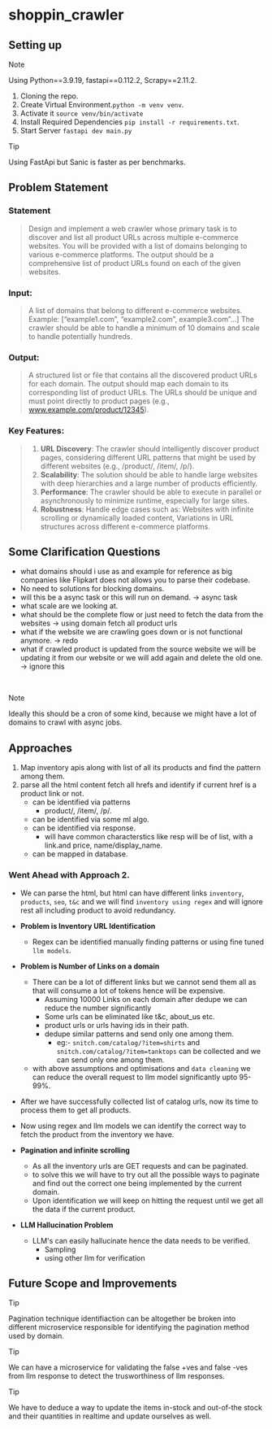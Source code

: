 # shoppin_crawler
## Setting up

> [!NOTE]
> Using Python==3.9.19, fastapi==0.112.2, Scrapy==2.11.2.

1. Cloning the repo.
2. Create Virtual Environment.`python -m venv venv`.
3. Activate it `source venv/bin/activate`
4. Install Required Dependencies `pip install -r requirements.txt`.
5. Start Server `fastapi dev main.py`

> [!TIP]
> Using FastApi but Sanic is faster as per benchmarks.

## Problem Statement
### Statement
> Design and implement a web crawler whose primary task is to discover and list all product URLs across multiple e-commerce websites. You will be provided with a list of domains belonging to various e-commerce platforms. The output should be a comprehensive list of product URLs found on each of the given websites.

### Input:
> A list of domains that belong to different e-commerce websites.
Example: [“example1.com”, “example2.com”, example3.com”…]
The crawler should be able to handle a minimum of 10 domains and scale to handle potentially hundreds.

### Output:
> A structured list or file that contains all the discovered product URLs for each domain. The output should map each domain to its corresponding list of product URLs.
The URLs should be unique and must point directly to product pages (e.g., www.example.com/product/12345).

### Key Features:

> 1. **⁠URL Discovery**: The crawler should intelligently discover product pages, considering different URL patterns that might be used by different websites (e.g., /product/, /item/, /p/).
> 2. **⁠Scalability**: The solution should be able to handle large websites with deep hierarchies and a large number of products efficiently.
> 3. **⁠Performance**: The crawler should be able to execute in parallel or asynchronously to minimize runtime, especially for large sites.
> 4. **⁠Robustness**: Handle edge cases such as: Websites with infinite scrolling or dynamically loaded content, Variations in URL structures across different e-commerce platforms.

## Some Clarification Questions

- what domains should i use as and example for reference as big companies like Flipkart does not allows you to parse their codebase.
- No need to solutions for blocking domains.
- will this be a async task or this will run on demand. -> async task
- what scale are we looking at.
- what should be the complete flow or just need to fetch the data from the websites -> using domain fetch all product urls
- what if the website we are crawling goes down or is not functional anymore. -> redo
- what if crawled product is updated from the source website we will be updating it from our website or we will add again and delete the old one. -> ignore this

</br>

> [!NOTE]
>  Ideally this should be a cron of some kind, because we might have a lot of domains to crawl with async jobs.

## Approaches
1. Map inventory apis along with list of all its products and find the pattern among them.
2. parse all the html content fetch all hrefs and identify if current href is a product link or not.
	- can be identified via patterns
		- product/, /item/, /p/.
	- can be identified via some ml algo.
	- can be identified via response.
		- will have common characterstics like resp will be of list, with a link.and price, name/display_name.
	- can be mapped in database.

### Went Ahead with Approach 2.
- We can parse the html, but html can have different links `inventory`, `products`, `seo`, `t&c` and we will find `inventory using regex` and will ignore rest all including product to avoid redundancy.
- **Problem is Inventory URL Identification**
    - Regex can be identified manually finding patterns or using fine tuned `llm models`.
- **Problem is Number of Links on a domain**
    - There can be a lot of different links but we cannot send them all as that will consume a lot of tokens hence will be expensive.
        - Assuming 10000 Links on each domain after dedupe we can reduce the number significantly
        - Some urls can be eliminated like t&c, about_us etc.
        - product urls or urls having ids in their path.
        - dedupe similar patterns and send only one among them.
            - eg:- `snitch.com/catalog/?item=shirts` and `snitch.com/catalog/?item=tanktops` can be collected and we can send only one among them.
    - with above assumptions and optimisations and `data cleaning` we can reduce the overall request to llm model significantly upto 95-99%.
- After we have successfully collected list of catalog urls, now its time to process them to get all products.
- Now using regex and llm models we can identify the correct way to fetch the product from the inventory we have.

- **Pagination and infinite scrolling**
    - As all the inventory urls are GET requests and can be paginated.
    - to solve this we will have to try out all the possible ways to paginate and find out the correct one being implemented by the current domain.
    - Upon identification we will keep on hitting the request until we get all the data if the current product.

- **LLM Hallucination Problem**
    - LLM's can easily hallucinate hence the data needs to be verified.
        - Sampling
        - using other llm for verification

## Future Scope and Improvements
> [!TIP]
> Pagination technique identifiaction can be altogether be broken into different microservice responsible for identifying the pagination method used by domain.

> [!TIP]
> We can have a microservice for validating the false +ves and false -ves from llm response to detect the trusworthiness of llm responses.

> [!TIP]
> We have to deduce a way to update the items in-stock and out-of-the stock and their quantities in realtime and update ourselves as well.
